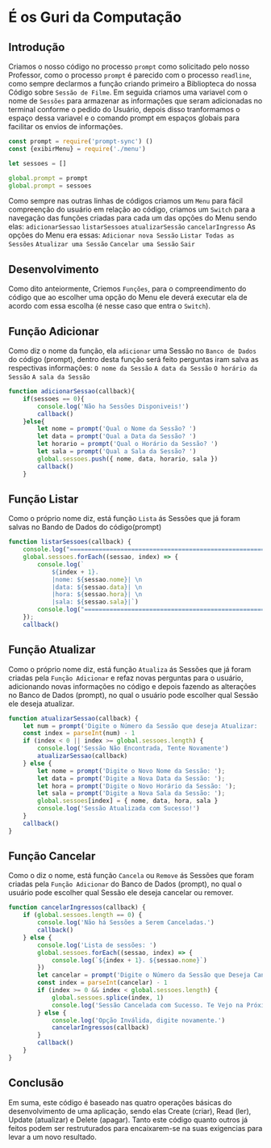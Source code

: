 # É os Guri da Computação
## Introdução 
Criamos o nosso código no processo `prompt` como solicitado pelo nosso Professor, como o processo `prompt` é parecido com o processo `readline`, como sempre declarmos a função criando primeiro a Bibliopteca do nossa Código sobre `Sessão de Filme`. Em seguida criamos uma variavel com o nome de `Sessões` para armazenar as informações que seram adicionadas no terminal conforme o pedido do Usuário, depois disso tranformamos o espaço dessa variavel e o comando prompt em espaços globais para facilitar os envios de informações. 
```Javascript
const prompt = require('prompt-sync') ()
const {exibirMenu} = require('./menu')

let sessoes = []

global.prompt = prompt
global.prompt = sessoes
```
Como sempre nas outras linhas de códigos criamos um `Menu` para fácil compreenção do usuário em relação ao código, criamos um `Switch` para a navegação das funções criadas para cada um das opções do Menu sendo elas: 
`adicionarSessao`
`listarSessoes`
`atualizarSessão`
`cancelarIngresso`
As opções do Menu era essas: 
`Adicionar nova Sessão`
`Listar Todas as Sessões`
`Atualizar uma Sessão`
`Cancelar uma Sessão`
`Sair`

## Desenvolvimento
Como dito anteiormente, Criemos `Funções`, para o compreendimento do código que ao escolher uma opção do Menu ele deverá executar ela de acordo com essa escolha (é nesse caso que entra o `Switch`).

## Função Adicionar
Como diz o nome da função, ela `adicionar` uma Sessão no `Banco de Dados` do código (prompt), dentro desta função será feito perguntas iram salva as respectivas informações: 
`O nome da Sessão`
`A data da Sessão`
`O horário da Sessão`
`A sala da Sessão`
```javascript
function adicionarSessao(callback){
    if(sessoes == 0){
        console.log('Não ha Sessões Disponiveis!')
        callback()
    }else{
        let nome = prompt('Qual o Nome da Sessão? ')
        let data = prompt('Qual a Data da Sessão? ')
        let horario = prompt('Qual o Horário da Sessão? ')
        let sala = prompt('Qual a Sala da Sessão? ')
        global.sessoes.push({ nome, data, horario, sala })
        callback()
    }
```
## Função Listar
Como o próprio nome diz, está função `Lista` ás Sessões que já foram salvas no Bando de Dados do código(prompt)
```javascript
function listarSessoes(callback) {
    console.log("=======================================================")
    global.sessoes.forEach((sessao, index) => {
        console.log(`
            ${index + 1}.
            |nome: ${sessao.nome}| \n
            |data: ${sessao.data}| \n
            |hora: ${sessao.hora}| \n
            |sala: ${sessao.sala}|`)
        console.log("=======================================================")
    });
    callback()
```
## Função Atualizar
Como o próprio nome diz, está função `Atualiza` ás Sessões que já foram criadas pela `Função Adicionar` e refaz novas perguntas para o usuário, adicionando novas informações no código e depois fazendo as alterações no Banco de Dados (prompt), no qual o usuário pode escolher qual Sessão ele deseja atualizar.
```javascript
function atualizarSessao(callback) {
    let num = prompt('Digite o Número da Sessão que deseja Atualizar: ')
    const index = parseInt(num) - 1
    if (index < 0 || index >= global.sessoes.length) {
        console.log('Sessão Não Encontrada, Tente Novamente')
        atualizarSessao(callback)
    } else {
        let nome = prompt('Digite o Novo Nome da Sessão: ');
        let data = prompt('Digite a Nova Data da Sessão: ');
        let hora = prompt('Digite o Novo Horário da Sessão: ');
        let sala = prompt('Digite a Nova Sala da Sessão: ');
        global.sessoes[index] = { nome, data, hora, sala }
        console.log('Sessão Atualizada com Sucesso!')
    }
    callback()
}
```
## Função Cancelar
Como o diz o nome, está função `Cancela` ou `Remove` ás Sessões que foram criadas pela `Função Adicionar` do Banco de Dados (prompt), no qual o usuário pode escolher qual Sessão ele deseja cancelar ou remover.
```javascript
function cancelarIngressos(callback) {
    if (global.sessoes.length == 0) {
        console.log('Não há Sessões a Serem Canceladas.')
        callback()
    } else {
        console.log('Lista de sessões: ')
        global.sessoes.forEach((sessao, index) => {
            console.log(`${index + 1}. ${sessao.nome}`)
        })
        let cancelar = prompt('Digite o Número da Sessão que Deseja Cancelar: ')
        const index = parseInt(cancelar) - 1
        if (index >= 0 && index < global.sessoes.length) {
            global.sessoes.splice(index, 1)
            console.log('Sessão Cancelada com Sucesso. Te Vejo na Próxima Vez :)')
        } else {
            console.log('Opção Inválida, digite novamente.')
            cancelarIngressos(callback)
        }
        callback()
    }
}
```
## Conclusão
Em suma, este código é baseado nas quatro operações básicas do desenvolvimento de uma aplicação, sendo elas Create (criar), Read (ler), Update (atualizar) e Delete (apagar). Tanto este código quanto outros já feitos podem ser restruturados para encaixarem-se na suas exigencias para levar a um novo resultado.
